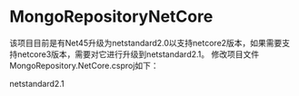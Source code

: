 # MongoRepositoryNetCore

该项目目前是有Net45升级为netstandard2.0以支持netcore2版本，如果需要支持netcore3版本，需要对它进行升级到netstandard2.1。
修改项目文件MongoRepository.NetCore.csproj如下：
<Project Sdk="Microsoft.NET.Sdk">

  <PropertyGroup>
    <TargetFramework>netstandard2.1</TargetFramework>
  </PropertyGroup>

  <ItemGroup>
    <PackageReference Include="MongoDB.Bson" Version="2.10.2" />
    <PackageReference Include="MongoDB.Driver" Version="2.10.2" />
  </ItemGroup>

</Project>


